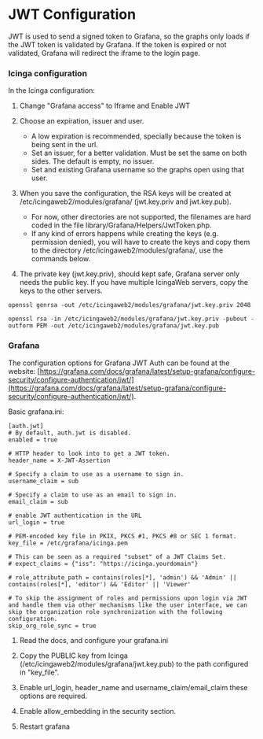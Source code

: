 # JWT Configuration

JWT is used to send a signed token to Grafana, so the graphs only loads if the JWT token is validated by Grafana. If the token is expired or not validated, Grafana will redirect the iframe to the login page.

### Icinga configuration
In the Icinga configuration:

1. Change "Grafana access" to Iframe and Enable JWT

2. Choose an expiration, issuer and user.
    - A low expiration is recommended, specially because the token is being sent in the url.
    - Set an issuer, for a better validation. Must be set the same on both sides. The default is empty, no issuer.
    - Set and existing Grafana username so the graphs open using that user.

3. When you save the configuration, the RSA keys will be created at /etc/icingaweb2/modules/grafana/ (jwt.key.priv and jwt.key.pub).
    - For now, other directories are not supported, the filenames are hard coded in the file library/Grafana/Helpers/JwtToken.php.
    - If any kind of errors happens while creating the keys (e.g. permission denied), you will have to create the keys and copy them to the directory /etc/icingaweb2/modules/grafana/, use the commands below.

4. The private key (jwt.key.priv), should kept safe, Grafana server only needs the public key. If you have multiple IcingaWeb servers, copy the keys to the other servers.

```
openssl genrsa -out /etc/icingaweb2/modules/grafana/jwt.key.priv 2048

openssl rsa -in /etc/icingaweb2/modules/grafana/jwt.key.priv -pubout -outform PEM -out /etc/icingaweb2/modules/grafana/jwt.key.pub
```

### Grafana

The configuration options for Grafana JWT Auth can be found at the website: [https://grafana.com/docs/grafana/latest/setup-grafana/configure-security/configure-authentication/jwt/](https://grafana.com/docs/grafana/latest/setup-grafana/configure-security/configure-authentication/jwt/).

Basic grafana.ini:

```
[auth.jwt]
# By default, auth.jwt is disabled.
enabled = true

# HTTP header to look into to get a JWT token.
header_name = X-JWT-Assertion

# Specify a claim to use as a username to sign in.
username_claim = sub

# Specify a claim to use as an email to sign in.
email_claim = sub

# enable JWT authentication in the URL
url_login = true

# PEM-encoded key file in PKIX, PKCS #1, PKCS #8 or SEC 1 format.
key_file = /etc/grafana/icinga.pem

# This can be seen as a required "subset" of a JWT Claims Set.
# expect_claims = {"iss": "https://icinga.yourdomain"}

# role_attribute_path = contains(roles[*], 'admin') && 'Admin' || contains(roles[*], 'editor') && 'Editor' || 'Viewer'

# To skip the assignment of roles and permissions upon login via JWT and handle them via other mechanisms like the user interface, we can skip the organization role synchronization with the following configuration.
skip_org_role_sync = true
```

1. Read the docs, and configure your grafana.ini

2. Copy the PUBLIC key from Icinga (/etc/icingaweb2/modules/grafana/jwt.key.pub) to the path configured in "key_file".

3. Enable url_login, header_name and username_claim/email_claim these options are required.

4. Enable allow_embedding in the security section.

5. Restart grafana
